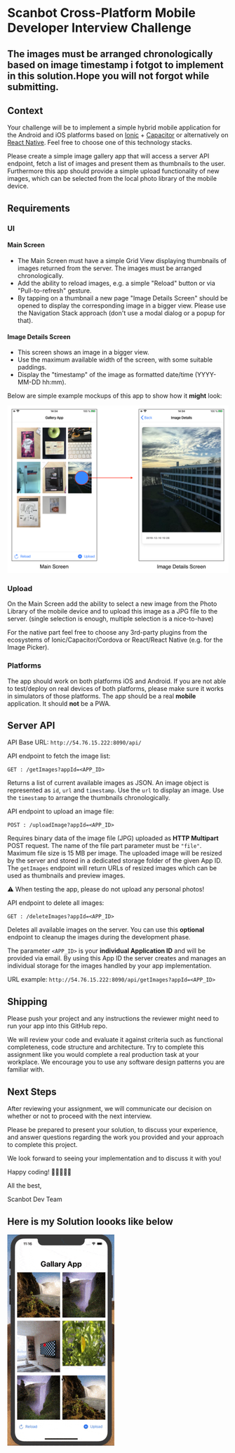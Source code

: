 # Scanbot Cross-Platform Mobile Developer Interview Challenge

## The images must be arranged chronologically based on image timestamp i fotgot to implement in this solution.Hope you will not forgot while submitting.


## Context
Your challenge will be​ ​to implement a simple hybrid mobile application for the Android and iOS platforms based on 
[Ionic](https://ionicframework.com) + [Capacitor](https://capacitorjs.com) or alternatively on [React Native](https://reactnative.dev). 
Feel free to choose one of this technology stacks.

Please create a simple image gallery app that will access a server API endpoint, fetch a list of images and present them as thumbnails to the user. 
Furthermore this app should provide a simple upload functionality of new images, which can be selected from the local photo library of the mobile device.


## Requirements

### UI
#### Main Screen
- The Main Screen must have a simple Grid View displaying thumbnails of images returned from the server. The images must be arranged chronologically.
- Add the ability to reload images, e.g. a simple "Reload" button or via "Pull-to-refresh" gesture.
- By tapping on a thumbnail a new page "Image Details Screen" should be opened to display the corresponding image in a bigger view.
  Please use the Navigation Stack approach (don't use a modal dialog or a popup for that).

#### Image Details Screen
- This screen shows an image in a bigger view.
- Use the maximum available width of the screen, with some suitable paddings.
- Display the "timestamp" of the image as formatted date/time (YYYY-MM-DD hh:mm).


Below are simple example mockups of this app to show how it **might** look:

![alt](./mockups.png "mockups")


### Upload
On the Main Screen add the ability to select a new image from the Photo Library of the mobile device and to upload this image as a JPG file to the server. 
(single selection is enough, multiple selection is a nice-to-have)

For the native part feel free to choose any 3rd-party plugins from the ecosystems of Ionic/Capacitor/Cordova or React/React Native (e.g. for the Image Picker).


### Platforms
The app should work on both platforms iOS and Android. If you are not able to test/deploy on real devices of both platforms, 
please make sure it works in simulators of those platforms.
The app should be a real **mobile** application. It should **not** be a PWA.


## Server API
API Base URL: `http://54.76.15.222:8090/api/`

API endpoint to fetch the image list:
```
GET : /getImages?appId=<APP_ID>
```
Returns a list of current available images as JSON. An image object is represented as `id`, `url` and `timestamp`. 
Use the `url` to display an image. Use the `timestamp` to arrange the thumbnails chronologically.

API endpoint to upload an image file:
```
POST : /uploadImage?appId=<APP_ID>
```
Requires binary data of the image file (JPG) uploaded as **HTTP Multipart** POST request.
The name of the file part parameter must be `"file"`. Maximum file size is 15 MB per image. 
The uploaded image will be resized by the server and stored in a dedicated storage folder of the given App ID. 
The `getImages` endpoint will return URLs of resized images which can be used as thumbnails and preview images.

⚠️ When testing the app, please do not upload any personal photos!

API endpoint to delete all images:
```
GET : /deleteImages?appId=<APP_ID>
```
Deletes all available images on the server. You can use this **optional** endpoint to cleanup the images during the development phase.

The parameter `<APP_ID>` is your **individual Application ID** and will be provided via email. 
By using this App ID the server creates and manages an individual storage for the images handled by your app implementation.

URL example: `http://54.76.15.222:8090/api/getImages?appId=<APP_ID>`


## Shipping
Please push your project and any instructions the reviewer might need to run your app into this GitHub repo.

We will review your code and evaluate it against criteria such as functional completeness, code structure and architecture​. 
Try to complete this assignment like you would complete a real production task at your workplace. 
We encourage you to use any software design patterns you are familiar with.


## Next Steps
After reviewing your assignment, we will communicate our decision on whether or not to proceed with the next interview.

Please be prepared to present your solution, to discuss your experience, and answer questions regarding the work you provided and your approach to complete this project. 

We look forward to seeing your implementation and to discuss it with you!

Happy coding! 👩🏾‍💻👨‍💻

All the best,

Scanbot Dev Team

## Here is my Solution loooks like below
![](ezgif.com-gif-maker.gif)

